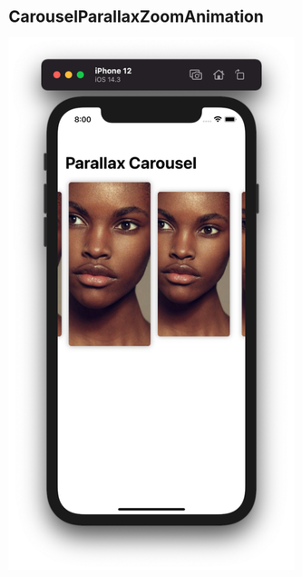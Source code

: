 # CarouselParallaxZoomAnimation

![](https://github.com/ram4ik/CarouselParallaxZoomAnimation/blob/main/CarouselParallaxZoomAnimation/Assets.xcassets/Screenshot%202021-01-11%20at%2020.00.25.imageset/Screenshot%202021-01-11%20at%2020.00.25.png)
